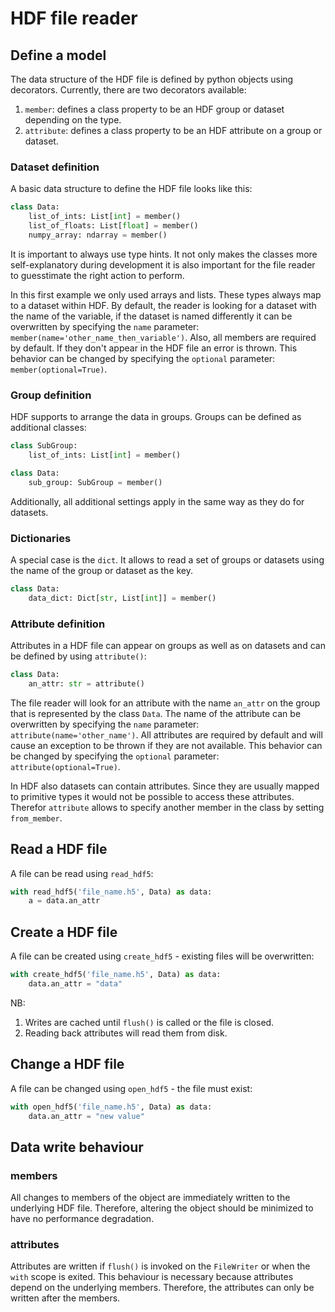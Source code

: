 # HDF file reader

## Define a model

The data structure of the HDF file is defined by python objects using decorators. Currently, there are two decorators
available:

1. `member`: defines a class property to be an HDF group or dataset depending on the type.
2. `attribute`: defines a class property to be an HDF attribute on a group or dataset.

### Dataset definition

A basic data structure to define the HDF file looks like this:

```python
class Data:
    list_of_ints: List[int] = member()
    list_of_floats: List[float] = member()
    numpy_array: ndarray = member()
```

It is important to always use type hints. It not only makes the classes more self-explanatory during development it is
also
important for the file reader to guesstimate the right action to perform.

In this first example we only used arrays and lists. These types always map to a dataset within HDF. By default,
the reader is looking for a dataset with the name of the variable, if the dataset is named differently it can be
overwritten
by specifying the `name` parameter: `member(name='other_name_then_variable')`. Also, all members are required by
default.
If they don't appear in the HDF file an error is thrown. This behavior can be changed by specifying the `optional`
parameter:
`member(optional=True)`.

### Group definition

HDF supports to arrange the data in groups. Groups can be defined as additional classes:

```python
class SubGroup:
    list_of_ints: List[int] = member()

class Data:
    sub_group: SubGroup = member()

```

Additionally, all additional settings apply in the same way as they do for datasets.

### Dictionaries

A special case is the `dict`. It allows to read a set of groups or datasets using the name of the group or dataset as
the key.

```python
class Data:
    data_dict: Dict[str, List[int]] = member()
```

### Attribute definition

Attributes in a HDF file can appear on groups as well as on datasets and can be defined by using `attribute()`:

```python
class Data:
    an_attr: str = attribute()
```

The file reader will look for an attribute with the name `an_attr` on the group that is represented by the class `Data`.
The name of the attribute can be overwritten by specifying the `name` parameter: `attribute(name='other_name')`. All
attributes
are required by default and will cause an exception to be thrown if they are not available. This behavior can be changed
by specifying the `optional` parameter:
`attribute(optional=True)`.

In HDF also datasets can contain attributes. Since they are usually mapped to primitive types it would not be possible
to access
these attributes. Therefor `attribute` allows to specify another member in the class by setting `from_member`.

## Read a HDF file

A file can be read using `read_hdf5`:

```python
with read_hdf5('file_name.h5', Data) as data:
    a = data.an_attr
```

## Create a HDF file

A file can be created using `create_hdf5` - existing files will be overwritten:

```python
with create_hdf5('file_name.h5', Data) as data:
    data.an_attr = "data"
```

NB:

1. Writes are cached until `flush()` is called or the file is closed.
2. Reading back attributes will read them from disk.

## Change a HDF file

A file can be changed using `open_hdf5` - the file must exist:

```python
with open_hdf5('file_name.h5', Data) as data:
    data.an_attr = "new value"
```

## Data write behaviour

### members
All changes to members of the object are immediately written to the underlying HDF file. Therefore, altering the object
should be minimized to have no performance degradation.

### attributes
Attributes are written if `flush()` is invoked on the `FileWriter` or when the `with` scope is exited. This behaviour is
necessary because attributes depend on the underlying members. Therefore, the attributes can only be written after
the members.
